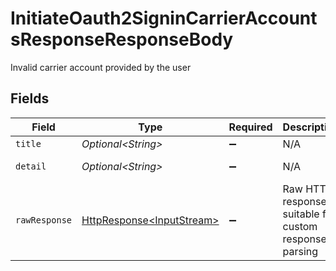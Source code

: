 # InitiateOauth2SigninCarrierAccountsResponseResponseBody

Invalid carrier account provided by the user


## Fields

| Field                                                                                                                          | Type                                                                                                                           | Required                                                                                                                       | Description                                                                                                                    | Example                                                                                                                        |
| ------------------------------------------------------------------------------------------------------------------------------ | ------------------------------------------------------------------------------------------------------------------------------ | ------------------------------------------------------------------------------------------------------------------------------ | ------------------------------------------------------------------------------------------------------------------------------ | ------------------------------------------------------------------------------------------------------------------------------ |
| `title`                                                                                                                        | *Optional\<String>*                                                                                                            | :heavy_minus_sign:                                                                                                             | N/A                                                                                                                            | Carrier Account not found                                                                                                      |
| `detail`                                                                                                                       | *Optional\<String>*                                                                                                            | :heavy_minus_sign:                                                                                                             | N/A                                                                                                                            | Carrier Account not found for object_id: 3c49f998b1234a2097ea0911a7e95bea                                                      |
| `rawResponse`                                                                                                                  | [HttpResponse\<InputStream>](https://docs.oracle.com/en/java/javase/11/docs/api/java.net.http/java/net/http/HttpResponse.html) | :heavy_minus_sign:                                                                                                             | Raw HTTP response; suitable for custom response parsing                                                                        |                                                                                                                                |